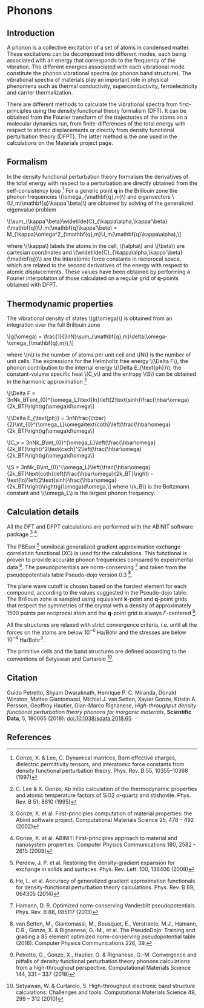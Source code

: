 # Phonons

## Introduction

A phonon is a collective excitation of a set of atoms in condensed
matter. These excitations can be decomposed into different modes, each
being associated with an energy that corresponds to the frequency of the
vibration. The different energies associated with each vibrational mode
constitute the phonon vibrational spectra (or phonon band structure).
The vibrational spectra of materials play an important role in physical
phenomena such as thermal conductivity, superconductivity,
ferroelectricity and carrier thermalization.

There are different methods to calculate the vibrational spectra from
first-principles using the density functional theory formalism (DFT). It
can be obtained from the Fourier transform of the trajectories of the
atoms on a molecular dynamics run, from finite-differences of the total
energy with respect to atomic displacements or directly from density
functional perturbation theory (DFPT). The latter method is the one used
in the calculations on the Materials project page.

## Formalism

In the density functional perturbation theory formalism the derivatives
of the total energy with respect to a perturbation are directly obtained
from the self-consistency loop [^1] For a generic point **q** in the
Brillouin zone the phonon frequencies \\(\omega\_{\mathbf{q},m}\\) and
eigenvectors \\(U\_m(\mathbf{q}\kappa'\beta)\\) are obtained by solving
of the generalized eigenvalue problem

\\[\sum\_{\kappa'\beta}\widetilde{C}\_{\kappa\alpha,\kappa'\beta}(\mathbf{q})U\_m(\mathbf{q}\kappa'\beta) = M\_{\kappa}\omega^2\_{\mathbf{q},m}U\_m(\mathbf{q}\kappa\alpha),\\]

where \\(\kappa\\) labels the atoms in the cell, \\(\alpha\\) and
\\(\beta\\) are cartesian coordinates and
\\(\widetilde{C}\_{\kappa\alpha,\kappa'\beta}(\mathbf{q})\\) are the
interatomic force constants in reciprocal space, which are related to
the second derivatives of the energy with respect to atomic
displacements. These values have been obtained by performing a Fourier
interpolation of those calculated on a regular grid of **q**-points
obtained with DFPT.

## Thermodynamic properties

The vibrational density of states \\(g(\omega)\\) is obtained from an
integration over the full Brillouin zone

\\[g(\omega) = \frac{1}{3nN}\sum\_{\mathbf{q},m}\delta(\omega-\omega\_{\mathbf{q},m}),\\]

where \\(n\\) is the number of atoms per unit cell and \\(N\\) is the
number of unit cells. The expressions for the Helmholtz free energy
\\(\Delta F\\), the phonon contribution to the internal energy
\\(\Delta E\_{\text{ph}}\\), the constant-volume specific heat \\(C\_v\\)
and the entropy \\(S\\) can be obtained in the harmonic approximation
[^2]

\\[\Delta F = 3nNk\_BT\int\_{0}^{\omega\_L}\text{ln}\left(2\text{sinh}\frac{\hbar\omega}{2k\_BT}\right)g(\omega)d\omega\\]

\\[\Delta E\_{\text{ph}} = 3nN\frac{\hbar}{2}\int\_{0}^{\omega\_L}\omega\text{coth}\left(\frac{\hbar\omega}{2k\_BT}\right)g(\omega)d\omega\\]

\\[C\_v = 3nNk\_B\int\_{0}^{\omega\_L}\left(\frac{\hbar\omega}{2k\_BT}\right)^2\text{csch}^2\left(\frac{\hbar\omega}{2k\_BT}\right)g(\omega)d\omega\\]

\\[S = 3nNk\_B\int\_{0}^{\omega\_L}\left(\frac{\hbar\omega}{2k\_BT}\text{coth}\left(\frac{\hbar\omega}{2k\_BT}\right) - \text{ln}\left(2\text{sinh}\frac{\hbar\omega}{2k\_BT}\right)\right)g(\omega)d\omega,\\]
where \\(k\_B\\) is the Boltzmann constant and \\(\omega\_L\\) is the
largest phonon frequency.

## Calculation details

All the DFT and DFPT calculations are performed with the ABINIT software
package [^3] [^4].

The PBEsol [^5] semilocal generalized gradient approximation
exchange-correlation functional (XC) is used for the calculations. This
functional is proven to provide accurate phonon frequencies compared to
experimental data [^6]. The pseudopotentials are norm-conserving [^7]
and taken from the pseudopotentials table Pseudo-dojo version 0.3 [^8].

The plane wave cutoff is chosen based on the hardest element for each
compound, according to the values suggested in the Pseudo-dojo table.
The Brillouin zone is sampled using equivalent **k**-point and
**q**-point grids that respect the symmetries of the crystal with a
density of approximately 1500 points per reciprocal atom and the
**q**-point grid is always $\Gamma$-centered [^9].

All the structures are relaxed with strict convergence criteria, i.e.
until all the forces on the atoms are below $10^{-6}$ Ha/Bohr and the
stresses are below $10^{-4}$ Ha/Bohr$^3$.

The primitive cells and the band structures are defined according to the
conventions of Setyawan and Curtarolo [^10].

## Citation

Guido Petretto, Shyam Dwaraknath, Henrique P. C. Miranda, Donald
Winston, Matteo Giantomassi, Michiel J. van Setten, Xavier Gonze,
Kristin A. Persson, Geoffroy Hautier, Gian-Marco Rignanese,
*High-throughput density functional perturbation theory phonons for
inorganic materials*, **Scientific Data**, 5, 180065 (2018).
[doi:10.1038/sdata.2018.65](https://doi.org/10.1038/sdata.2018.65)

## References

[^1]: Gonze, X. & Lee, C. Dynamical matrices, Born effective charges,
    dielectric permittivity tensors, and interatomic force constants
    from density functional perturbation theory. Phys. Rev. B 55,
    10355–10368 (1997)

[^2]: C. Lee & X. Gonze, Ab initio calculation of the thermodynamic
    properties and atomic temperature factors of SiO2 α-quartz and
    stishovite. Phys. Rev. B 51, 8610 (1995)

[^3]: Gonze, X. et al. First-principles computation of material
    properties: the Abinit software project. Computational Materials
    Science 25, 478 – 492 (2002)

[^4]: Gonze, X. et al. ABINIT: First-principles approach to material and
    nanosystem properties. Computer Physics Communications 180, 2582 –
    2615 (2009)

[^5]: Perdew, J. P. et al. Restoring the density-gradient expansion for
    exchange in solids and surfaces. Phys. Rev. Lett. 100, 136406 (2008)

[^6]: He, L. et al. Accuracy of generalized gradient approximation
    functionals for density-functional perturbation theory calculations.
    Phys. Rev. B 89, 064305 (2014)

[^7]: Hamann, D. R. Optimized norm-conserving Vanderbilt
    pseudopotentials. Phys. Rev. B 88, 085117 (2013)

[^8]: van Setten, M., Giantomassi, M., Bousquet, E., Verstraete, M.J.,
    Hamann, D.R., Gonze, X. & Rignanese, G.-M., et al. The PseudoDojo:
    Training and grading a 85 element optimized norm-conserving
    pseudopotential table (2018). Computer Physics Communications 226,
    39.

[^9]: Petretto, G., Gonze, X., Hautier, G. & Rignanese, G.-M.
    Convergence and pitfalls of density functional perturbation theory
    phonons calculations from a high-throughput perspective.
    Computational Materials Science 144, 331 – 337 (2018)

[^10]: Setyawan, W. & Curtarolo, S. High-throughput electronic band
    structure calculations: Challenges and tools. Computational
    Materials Science 49, 299 – 312 (2010)
